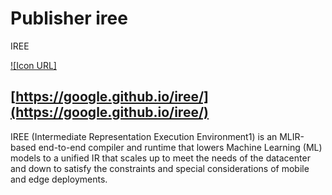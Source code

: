 # Publisher iree

IREE

[![Icon URL]](https://google.github.io/iree/ghost.svg)

## [https://google.github.io/iree/](https://google.github.io/iree/)

IREE (Intermediate Representation Execution Environment1) is an MLIR-based
end-to-end compiler and runtime that lowers Machine Learning (ML) models to a
unified IR that scales up to meet the needs of the datacenter and down to
satisfy the constraints and special considerations of mobile and edge
deployments.
